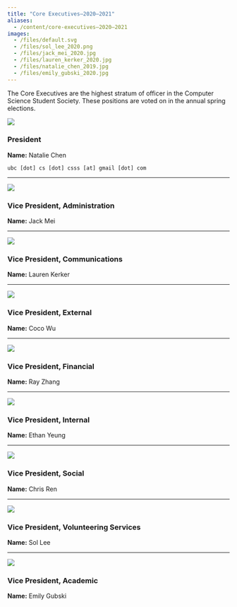 ```yaml
---
title: "Core Executives—2020–2021"
aliases:
  - /content/core-executives—2020–2021
images:
  - /files/default.svg
  - /files/sol_lee_2020.png
  - /files/jack_mei_2020.jpg
  - /files/lauren_kerker_2020.jpg
  - /files/natalie_chen_2019.jpg
  - /files/emily_gubski_2020.jpg
---
```


<style>
.blog-post img {
  height: 100px;
  width: 100px;
  float: left;
  margin-right: 32px;
  border-radius: 50%;
  object-fit: cover;
}
</style>

The Core Executives are the highest stratum of officer in the Computer Science Student Society. These positions are voted on in the annual spring elections.

![](/files/natalie_chen_2019.jpg)

### President

**Name:** Natalie Chen

[comment]: <> (`president [at] ubccsss [dot] org`)
`ubc [dot] cs [dot] csss [at] gmail [dot] com`

___

![](/files/default.svg)

### Vice President, Administration

**Name:** Jack Mei

[comment]: <> (`secretary [at] ubccsss [dot] org`)

___

![](/files/lauren_kerker_2020.jpg)

### Vice President, Communications

**Name:** Lauren Kerker

[comment]: <> (`vpc [at] ubccsss [dot] org`)

___

![](/files/default.svg)

### Vice President, External

**Name:** Coco Wu

[comment]: <> (`vpx [at] ubccsss [dot] org`)

___

![](/files/default.svg)

### Vice President, Financial

**Name:** Ray Zhang

[comment]: <> (`vpf [at] ubccsss [dot] org`)

___

![](/files/default.svg)

### Vice President, Internal

**Name:** Ethan Yeung

[comment]: <> (`vpi [at] ubccsss [dot] org`)

___

![](/files/default.svg)

### Vice President, Social

**Name:** Chris Ren

[comment]: <> (`vps [at] ubccsss [dot] org`)

___

![](/files/sol_lee_2020.png)

### Vice President, Volunteering Services

**Name:** Sol Lee

[comment]: <> (`vpv [at] ubccsss [dot] org`)

___

![](/files/emily_gubski_2020.jpg)

### Vice President, Academic

**Name:** Emily Gubski

[comment]: <> (`vpa [at] ubccsss [dot] org`)
